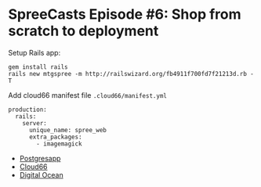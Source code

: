 # SpreeCasts Episode #6: Shop from scratch to deployment

Setup Rails app:

```
gem install rails
rails new mtgspree -m http://railswizard.org/fb4911f700fd7f21213d.rb -T
```

Add cloud66 manifest file `.cloud66/manifest.yml`
```
production:
  rails:
    server:
      unique_name: spree_web
      extra_packages:
        - imagemagick
```

* [Postgresapp](http://www.postgresapp.com)
* [Cloud66](http://cloud66.com)
* [Digital Ocean](http://digitalocean.com)